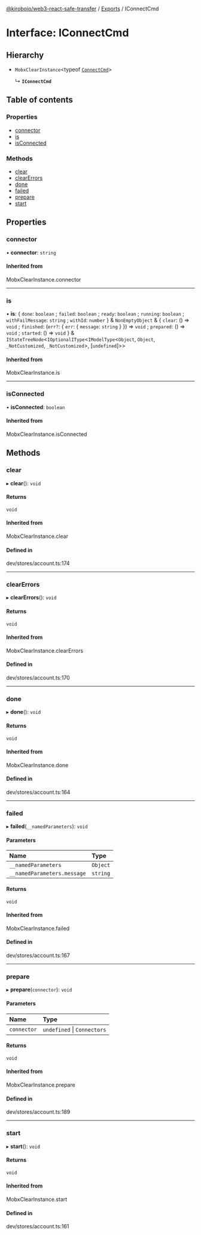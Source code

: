 [@kiroboio/web3-react-safe-transfer](../README.md) / [Exports](../modules.md) / IConnectCmd

# Interface: IConnectCmd

## Hierarchy

- `MobxClearInstance`<typeof [`ConnectCmd`](../modules.md#connectcmd)\>

  ↳ **`IConnectCmd`**

## Table of contents

### Properties

- [connector](IConnectCmd.md#connector)
- [is](IConnectCmd.md#is)
- [isConnected](IConnectCmd.md#isconnected)

### Methods

- [clear](IConnectCmd.md#clear)
- [clearErrors](IConnectCmd.md#clearerrors)
- [done](IConnectCmd.md#done)
- [failed](IConnectCmd.md#failed)
- [prepare](IConnectCmd.md#prepare)
- [start](IConnectCmd.md#start)

## Properties

### connector

• **connector**: `string`

#### Inherited from

MobxClearInstance.connector

___

### is

• **is**: { `done`: `boolean` ; `failed`: `boolean` ; `ready`: `boolean` ; `running`: `boolean` ; `withFailMessage`: `string` ; `withId`: `number`  } & `NonEmptyObject` & { `clear`: () => `void` ; `finished`: (`err?`: { `err`: { `message`: `string`  }  }) => `void` ; `prepared`: () => `void` ; `started`: () => `void`  } & `IStateTreeNode`<`IOptionalIType`<`IModelType`<`Object`, `Object`, `_NotCustomized`, `_NotCustomized`\>, [`undefined`]\>\>

#### Inherited from

MobxClearInstance.is

___

### isConnected

• **isConnected**: `boolean`

#### Inherited from

MobxClearInstance.isConnected

## Methods

### clear

▸ **clear**(): `void`

#### Returns

`void`

#### Inherited from

MobxClearInstance.clear

#### Defined in

dev/stores/account.ts:174

___

### clearErrors

▸ **clearErrors**(): `void`

#### Returns

`void`

#### Inherited from

MobxClearInstance.clearErrors

#### Defined in

dev/stores/account.ts:170

___

### done

▸ **done**(): `void`

#### Returns

`void`

#### Inherited from

MobxClearInstance.done

#### Defined in

dev/stores/account.ts:164

___

### failed

▸ **failed**(`__namedParameters`): `void`

#### Parameters

| Name | Type |
| :------ | :------ |
| `__namedParameters` | `Object` |
| `__namedParameters.message` | `string` |

#### Returns

`void`

#### Inherited from

MobxClearInstance.failed

#### Defined in

dev/stores/account.ts:167

___

### prepare

▸ **prepare**(`connector`): `void`

#### Parameters

| Name | Type |
| :------ | :------ |
| `connector` | `undefined` \| `Connectors` |

#### Returns

`void`

#### Inherited from

MobxClearInstance.prepare

#### Defined in

dev/stores/account.ts:189

___

### start

▸ **start**(): `void`

#### Returns

`void`

#### Inherited from

MobxClearInstance.start

#### Defined in

dev/stores/account.ts:161
